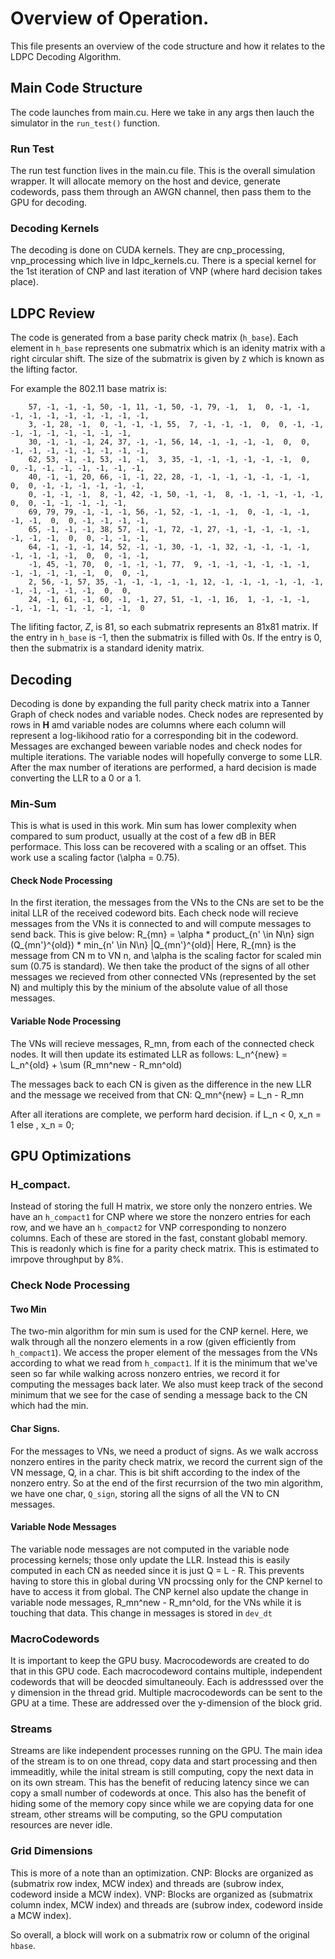 # Overview of Operation. 
This file presents an overview of the code structure and how it relates to the LDPC Decoding Algorithm.

## Main Code Structure
The code launches from main.cu. Here we take in any args then lauch the simulator in the `run_test()` function. 

### Run Test
The run test function lives in the main.cu file. This is the overall simulation wrapper. 
It will allocate memory on the host and device, generate codewords, pass them through an AWGN channel, then pass them to the GPU for decoding.

### Decoding Kernels
The decoding is done on CUDA kernels. They are cnp_processing, vnp_processing which live in ldpc_kernels.cu.
There is a special kernel for the 1st iteration of CNP and last iteration of VNP (where hard decision takes place).

## LDPC Review
The code is generated from a base parity check matrix (`h_base`). 
Each element in `h_base` represents one submatrix which is an idenity matrix with a right circular shift. 
The size of the submatrix is given by `Z` which is known as the lifting factor. 

For example the 802.11 base matrix is:
```
	57, -1, -1, -1, 50, -1, 11, -1, 50, -1, 79, -1,  1,  0, -1, -1, -1, -1, -1, -1, -1, -1, -1, -1,
	3, -1, 28, -1,  0, -1, -1, -1, 55,  7, -1, -1, -1,  0,  0, -1, -1, -1, -1, -1, -1, -1, -1, -1,
	30, -1, -1, -1, 24, 37, -1, -1, 56, 14, -1, -1, -1, -1,  0,  0, -1, -1, -1, -1, -1, -1, -1, -1,
	62, 53, -1, -1, 53, -1, -1,  3, 35, -1, -1, -1, -1, -1, -1,  0,  0, -1, -1, -1, -1, -1, -1, -1,
	40, -1, -1, 20, 66, -1, -1, 22, 28, -1, -1, -1, -1, -1, -1, -1,  0,  0, -1, -1, -1, -1, -1, -1,
	0, -1, -1, -1,  8, -1, 42, -1, 50, -1, -1,  8, -1, -1, -1, -1, -1,  0,  0, -1, -1, -1, -1, -1,
	69, 79, 79, -1, -1, -1, 56, -1, 52, -1, -1, -1,  0, -1, -1, -1, -1, -1,  0,  0, -1, -1, -1, -1,
	65, -1, -1, -1, 38, 57, -1, -1, 72, -1, 27, -1, -1, -1, -1, -1, -1, -1, -1,  0,  0, -1, -1, -1,
	64, -1, -1, -1, 14, 52, -1, -1, 30, -1, -1, 32, -1, -1, -1, -1, -1, -1, -1, -1,  0,  0, -1, -1,
	-1, 45, -1, 70,  0, -1, -1, -1, 77,  9, -1, -1, -1, -1, -1, -1, -1, -1, -1, -1, -1,  0,  0, -1,
	2, 56, -1, 57, 35, -1, -1, -1, -1, -1, 12, -1, -1, -1, -1, -1, -1, -1, -1, -1, -1, -1,  0,  0,
	24, -1, 61, -1, 60, -1, -1, 27, 51, -1, -1, 16,  1, -1, -1, -1, -1, -1, -1, -1, -1, -1, -1,  0
```
The lifiting factor, $Z$, is 81, so each submatrix represents an 81x81 matrix. 
If the entry in `h_base` is -1, then the submatrix is filled with 0s. 
If the entry is 0, then the submatrix is a standard idenity matrix.
  
## Decoding
Decoding is done by expanding the full parity check matrix into a Tanner Graph of check nodes and variable nodes. 
Check nodes are represented by rows in **H** amd variable nodes are columns where each column will represent a log-likihood ratio for a corresponding bit in the codeword.
Messages are exchanged beween variable nodes and check nodes for multiple iterations. 
The variable nodes will hopefully converge to some LLR. 
After the max number of iterations are performed, a hard decision is made converting the LLR to a 0 or a 1.
  
### Min-Sum
This is what is used in this work.
Min sum has lower complexity when compared to sum product, usually at the cost of a few dB in BER performace.
This loss can be recovered with a scaling or an offset. 
This work use a scaling factor (\alpha = 0.75). 
  
#### Check Node Processing
In the first iteration, the messages from the VNs to the CNs are set to be the inital LLR of the received codeword bits.
Each check node will recieve messages from the VNs it is connected to and will compute messages to send back. 
This is give below:
R_{mn} = \alpha * product_{n' \in N\n} sign (Q_{mn'}^{old}) * min_{n' \in N\n} |Q_{mn'}^{old}|
Here, R_{mn} is the message from CN m to VN n, and \alpha is the scaling factor for scaled min sum (0.75 is standard). We then take the product of the signs of all other messages we recieved from other connected VNs (represented by the set N) and multiply this by the minium of the absolute value of all those messages. 

#### Variable Node Processing
The VNs will recieve messages, R_mn, from each of the connected check nodes. 
It will then update its estimated LLR as follows:
L_n^{new} = L_n^{old} + \sum (R_mn^new - R_mn^old)

The messages back to each CN is given as the difference in the new LLR and the message we received from that CN:
Q_mn^{new} = L_n - R_mn

After all iterations are complete, we perform hard decision.
if L_n < 0, x_n = 1
else      , x_n = 0;

## GPU Optimizations
### H_compact. 
Instead of storing the full H matrix, we store only the nonzero entries. 
We have an `h_compact1` for CNP where we store the nonzero entries for each row, 
and we have an `h_compact2` for VNP corresponding to nonzero columns. 
Each of these are stored in the fast, constant globabl memory. 
This is readonly which is fine for a parity check matrix.
This is estimated to imrpove throughput by 8%. 

### Check Node Processing
#### Two Min
The two-min algorithm for min sum is used for the CNP kernel.
Here, we walk through all the nonzero elements in a row (given efficiently from `h_compact1`). 
We access the proper element of the messages from the VNs according to what we read from `h_compact1`.
If it is the minimum that we've seen so far while walking across nonzero entries, we record it for computing the messages back later.
We also must keep track of the second minimum that we see for the case of sending a message back to the CN which had the min.

#### Char Signs.
For the messages to VNs, we need a product of signs. 
As we walk accross nonzero entires in the parity check matrix, we record the current sign of the VN message, Q, in a char.
This is bit shift according to the index of the nonzero entry. 
So at the end of the first recurrsion of the two min algorithm, we have one char, `Q_sign`, storing all the signs of all the VN to CN messages. 

#### Variable Node Messages
The variable node messages are not computed in the variable node processing kernels; those only update the LLR.
Instead this is easily computed in each CN as needed since it is just Q = L - R. 
This prevents having to store this in global during VN procssing only for the CNP kernel to have to access it from global. 
The CNP kernel also update the change in variable node messages, R_mn^new - R_mn^old, for the VNs while it is touching that data.
This change in messages is stored in `dev_dt`

### MacroCodewords
It is important to keep the GPU busy. 
Macrocodewords are created to do that in this GPU code. 
Each macrocodeword contains multiple, independent codewords that will be deocded simultaneouly. 
Each is addresssed over the y dimension in the thread grid. 
Multiple macrocodewords can be sent to the GPU at a time. 
These are addressed over the y-dimension of the block grid. 

### Streams
Streams are like independent processes running on the GPU.
The main idea of the stream is to on one thread, copy data and start processing and then immeaditly, while the inital stream is still computing, copy the next data in on its own stream.
This has the benefit of reducing latency since we can copy a small number of codewords at once. 
This also has the benefit of hiding some of the memory copy since while we are copying data for one stream, other streams will be computing, so the GPU computation resources are never idle.

### Grid Dimensions
This is more of a note than an optimization.
CNP:
Blocks are organized as (submatrix row index, MCW index) and threads are (subrow index, codeword inside a MCW index).
VNP:
Blocks are organized as (submatrix column index, MCW index) and threads are (subrow index, codeword inside a MCW index).

So overall, a block will work on a submatrix row or column of the original `hbase`. 

